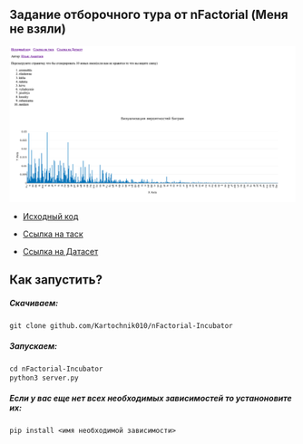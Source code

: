 ## Задание отборочного тура от nFactorial (Меня не взяли)

<img src="Screen Shot 2023-05-05 at 18.50.46.png" alt="Скриншот">

- <a style="margin-right: 15px" href="https://github.com/Kartochnik010/nFactorial-Incubator">Исходный код</a>

- <a style="margin-right: 15px" href="https://www.notion.so/469ec95612a048b78518a9056c2b3791">Ссылка на таск</a>

- <a href="https://file.notion.so/f/s/fbbe6c40-a3f2-4a58-a90b-d8004f62fdcc/names.txt?id=27b23c03-0edc-4e08-8751-77f02aaac186&table=block&spaceId=7c849ae7-f9f9-4efe-9968-3fab523bf9e5&expirationTimestamp=1683387979065&signature=a1sNqYBhS34BKhVfovtrX57dBcUNR--huPhNpILipII&downloadName=names.txt">Ссылка на Датасет</a>



## Как запустить?

##### Скачиваем:
```
git clone github.com/Kartochnik010/nFactorial-Incubator
```

##### Запускаем:
```
cd nFactorial-Incubator
python3 server.py
```

##### Если у вас еще нет всех необходимых зависимостей то устаноновите их: 
```
pip install <имя необходимой зависимости>
```

